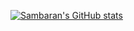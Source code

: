 [![Sambaran's GitHub stats](https://github-readme-stats.vercel.app/api?username=hazra-mms)](https://github.com/anuraghazra/github-readme-stats)